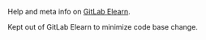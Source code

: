 Help and meta info on [GitLab Elearn](https://github.com/cirosantilli/gitlab-elearn).

Kept out of GitLab Elearn to minimize code base change.
